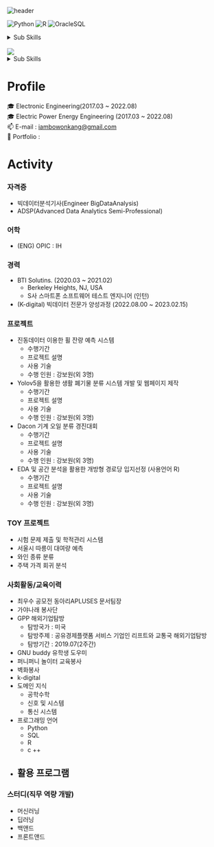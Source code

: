 ![header](https://user-images.githubusercontent.com/117331188/209515349-a25e8c95-d365-44fb-a54b-79a436c2b185.jpg)

![Python](https://img.shields.io/badge/-Python-3178C6?style=flat-square&logo=Python&logoColor=white)
![R](https://img.shields.io/badge/-R-A8B9CC?style=flat-square&logo=R&logoColor=black)
![OracleSQL](https://img.shields.io/badge/-Oracle-FD5750?style=flat-square&logo=Oracle&logoColor=white)

<details>
<summary>Sub Skills</summary>
<p></p>
    
![C++](https://img.shields.io/badge/C++-00599C?style=flat-square&logo=cplusplus&logoColor=white)
    
</details>
<br>
<img src="https://img.shields.io/badge/Flask-000000?style=flat-square&logo=flask&logoColor=white">
<details>
<summary>Sub Skills</summary>
<p></p>
<img src="https://img.shields.io/badge/html5-E34F26?style=flat-square&logo=html5&logoColor=white">
<img src="https://img.shields.io/badge/css-1572B6?style=flat-square&logo=css3&logoColor=white">
<img src="https://img.shields.io/badge/django-092E20?style=flat-square&logo=django&logoColor=white">
<img src="https://img.shields.io/badge/bootstrap-7952B3?style=flat-square&logo=bootstrap&logoColor=white">
</details>

# Profile
🎓 Electronic Engineering(2017.03 ~ 2022.08)
<br>
🎓 Electric Power Energy Engineering (2017.03 ~ 2022.08)
<br>
📫 E-mail : iambowonkang@gmail.com
<br>
📰 Portfolio :

# Activity

### 자격증

- 빅데이터분석기사(Engineer BigDataAnalysis) <br>
- ADSP(Advanced Data Analytics Semi-Professional) <br>

### 어학
- (ENG) OPIC : IH

### 경력
- BTI Solutins. (2020.03 ~ 2021.02)
    - Berkeley Heights, NJ, USA 
    - S사 스마트폰 소프트웨어 테스트 엔지니어 (인턴)
- (K-digital) 빅데이터 전문가 양성과정 (2022.08.00 ~ 2023.02.15)

### 프로젝트
- 진동데이터 이용한 휠 잔량 예측 시스템
    - 수행기간
    - 프로젝트 설명
    - 사용 기술
    - 수행 인원 : 강보원(외 3명)  
- Yolov5을 활용한 생활 폐기물 분류 시스템 개발 및 웹페이지 제작 
    - 수행기간
    - 프로젝트 설명
    - 사용 기술
    - 수행 인원 : 강보원(외 3명)
- Dacon 기계 오일 분류 경진대회 
    - 수행기간
    - 프로젝트 설명
    - 사용 기술
    - 수행 인원 : 강보원(외 3명)
- EDA 및 공간 분석을 활용한 개방형 경로당 입지선정 (사용언어 R) 
    - 수행기간
    - 프로젝트 설명
    - 사용 기술 
    - 수행 인원 : 강보원(외 3명)


### TOY 프로젝트
- 시험 문제 제출 및 학적관리 시스템 
- 서울시 따릉이 대여량 예측 
- 와인 종류 분류
- 주택 가격 회귀 분석

### 사회활동/교육이력
- 최우수 공모전 동아리APLUSES 문서팀장
- 가야나래 봉사단 
- GPP 해외기업탐방
    - 탐방국가 : 미국
    - 탐방주제 : 공유경제플랫폼 서비스 기업인 리프트와 교통국 해외기업탐방
    - 탐방기간 : 2019.07(2주간)
- GNU buddy 유학생 도우미 
- 퍼니퍼니 놀이터 교육봉사 
- 벽화봉사
- k-digital 
- 도메인 지식 
    - 공학수학
    - 신호 및 시스템
    - 통신 시스템 
- 프로그래밍 언어 
    - Python 
    - SQL
    - R
    - c ++ 
- 활용 프로그램 
    - 

### 스터디(직무 역량 개발)
- 머신러닝
- 딥러닝
- 백앤드 
- 프론트앤드 
